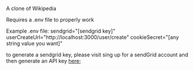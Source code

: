 
A clone of Wikipedia


Requires a .env file to properly work

Example .env file:
  sendgrid="[sendgrid key]"
  userCreateUrl="http://localhost:3000/user/create"
  cookieSecret="[any string value you want]"

to generate a sendgrid key, please visit sing up for a sendGrid account and then generate an API key [here](https://app.sendgrid.com/settings/api_keys);
